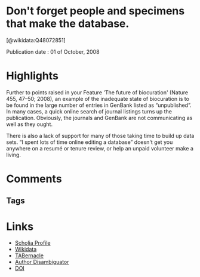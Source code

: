 
Don't forget people and specimens that make the database.
=========================================================
  
  [@wikidata:Q48072851]  
  
Publication date : 01 of October, 2008  

# Highlights
Further to points raised in your Feature 'The future of biocuration' (Nature 455, 47–50; 2008), an example of the inadequate state of biocuration is to be found in the large number of entries in GenBank listed as “unpublished”. In many cases, a quick online search of journal listings turns up the publication. Obviously, the journals and GenBank are not communicating as well as they ought.

There is also a lack of support for many of those taking time to build up data sets. “I spent lots of time online editing a database” doesn't get you anywhere on a resumé or tenure review, or help an unpaid volunteer make a living.


# Comments

## Tags

# Links
  
 * [Scholia Profile](https://scholia.toolforge.org/work/Q48072851)  
 * [Wikidata](https://www.wikidata.org/wiki/Q48072851)  
 * [TABernacle](https://tabernacle.toolforge.org/?#/tab/manual/Q48072851/P921%3BP4510)  
 * [Author Disambiguator](https://author-disambiguator.toolforge.org/work_item_oauth.php?id=Q48072851&batch_id=&match=1&author_list_id=&doit=Get+author+links+for+work)  
 * [DOI](https://doi.org/10.1038/455590B)  
